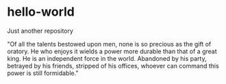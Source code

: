 # hello-world
Just another repository 

"Of all the talents bestowed upon men, none is so precious as the gift of oratory. He who enjoys it wields a power more durable than that of a great king. He is an independent force in the world. Abandoned by his party, betrayed by his friends, stripped of his offices, whoever can command this power is still formidable."
